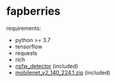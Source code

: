# fapberries

requirements:
- python >= 3.7
- tensorflow
- requests
- rich
- [nsfw_detector](https://github.com/GantMan/nsfw_model/tree/master/nsfw_detector) (included)
- [mobilenet_v2_140_224.1.zip](https://github.com/GantMan/nsfw_model/releases/download/1.2.0/mobilenet_v2_140_224.1.zip) (included)
